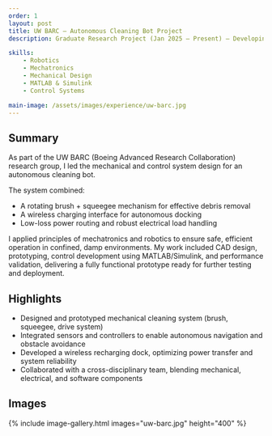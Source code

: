```yaml
---
order: 1
layout: post
title: UW BARC — Autonomous Cleaning Bot Project
description: Graduate Research Project (Jan 2025 – Present) — Developing an automated cleaning robot integrating mechanical design, robotics, and control systems.

skills:
    - Robotics
    - Mechatronics
    - Mechanical Design
    - MATLAB & Simulink
    - Control Systems

main-image: /assets/images/experience/uw-barc.jpg
---
```


## Summary

As part of the UW BARC (Boeing Advanced Research Collaboration) research group, I led the mechanical and control system design for an autonomous cleaning bot.  

The system combined:
- A rotating brush + squeegee mechanism for effective debris removal  
- A wireless charging interface for autonomous docking  
- Low-loss power routing and robust electrical load handling

I applied principles of mechatronics and robotics to ensure safe, efficient operation in confined, damp environments. My work included CAD design, prototyping, control development using MATLAB/Simulink, and performance validation, delivering a fully functional prototype ready for further testing and deployment.

## Highlights
- Designed and prototyped mechanical cleaning system (brush, squeegee, drive system)
- Integrated sensors and controllers to enable autonomous navigation and obstacle avoidance
- Developed a wireless recharging dock, optimizing power transfer and system reliability
- Collaborated with a cross-disciplinary team, blending mechanical, electrical, and software components

## Images
{% include image-gallery.html images="uw-barc.jpg" height="400" %}

